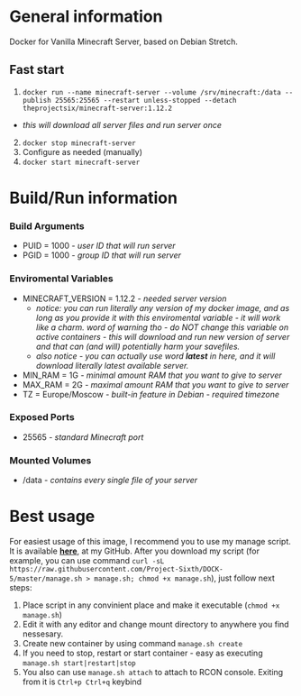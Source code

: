 # General information
Docker for Vanilla Minecraft Server, based on Debian Stretch.
## Fast start
 1. `docker run --name minecraft-server --volume /srv/minecraft:/data --publish 25565:25565 --restart unless-stopped --detach theprojectsix/minecraft-server:1.12.2`
   - *this will download all server files and run server once*
 2. `docker stop minecraft-server`
 3. Configure as needed (manually)
 4. `docker start minecraft-server`

# Build/Run information
### Build Arguments
 - PUID = 1000 *- user ID that will run server*
 - PGID = 1000 *- group ID that will run server*

### Enviromental Variables
 - MINECRAFT_VERSION = 1.12.2 *- needed server version*
   - *notice: you can run literally any version of my docker image, and as long as you provide it with this enviromental variable - it will work like a charm. word of warning tho - do NOT change this variable on active containers - this will download and run new version of server and that can (and will) potentially harm your savefiles.*
   - *also notice - you can actually use word **latest** in here, and it will download literally latest available server.*
 - MIN_RAM = 1G *- minimal amount RAM that you want to give to server*
 - MAX_RAM = 2G *- maximal amount RAM that you want to give to server*
 - TZ = Europe/Moscow *- built-in feature in Debian - required timezone*

### Exposed Ports
 - 25565 *- standard Minecraft port*

### Mounted Volumes
 - /data *- contains every single file of your server*

# Best usage
For easiest usage of this image, I recommend you to use my manage script. It is available [**here**](https://github.com/Project-Sixth/DOCK-5/blob/master/manage.sh), at my GitHub. After you download my script (for example, you can use command `curl -sL https://raw.githubusercontent.com/Project-Sixth/DOCK-5/master/manage.sh > manage.sh; chmod +x manage.sh`), just follow next steps:
 1. Place script in any convinient place and make it executable (`chmod +x manage.sh`)
 2. Edit it with any editor and change mount directory to anywhere you find nessesary.
 3. Create new container by using command `manage.sh create`
 4. If you need to stop, restart or start container - easy as executing `manage.sh start|restart|stop`
 5. You also can use `manage.sh attach` to attach to RCON console. Exiting from it is `Ctrl+p Ctrl+q` keybind
